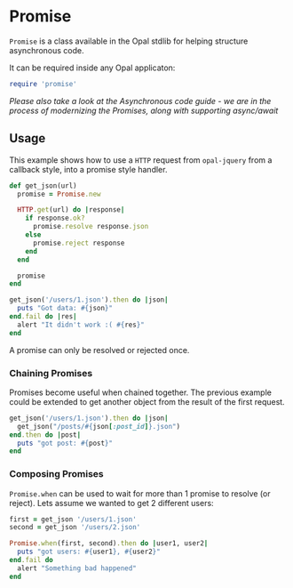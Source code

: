 # Promise

`Promise` is a class available in the Opal stdlib for helping structure asynchronous code.

It can be required inside any Opal applicaton:

```ruby
require 'promise'
```

_Please also take a look at the Asynchronous code guide - we are in the process of modernizing the Promises, along with supporting async/await_

## Usage

This example shows how to use a `HTTP` request from `opal-jquery` from a callback style, into a promise style handler.

```ruby
def get_json(url)
  promise = Promise.new

  HTTP.get(url) do |response|
    if response.ok?
      promise.resolve response.json
    else
      promise.reject response
    end
  end

  promise
end

get_json('/users/1.json').then do |json|
  puts "Got data: #{json}"
end.fail do |res|
  alert "It didn't work :( #{res}"
end
```

A promise can only be resolved or rejected once.

### Chaining Promises

Promises become useful when chained together. The previous example could be extended to get another object from the result of the first request.

```ruby
get_json('/users/1.json').then do |json|
  get_json("/posts/#{json[:post_id]}.json")
end.then do |post|
  puts "got post: #{post}"
end
```

### Composing Promises

`Promise.when` can be used to wait for more than 1 promise to resolve (or reject). Lets assume we wanted to get 2 different users:

```ruby
first = get_json '/users/1.json'
second = get_json '/users/2.json'

Promise.when(first, second).then do |user1, user2|
  puts "got users: #{user1}, #{user2}"
end.fail do
  alert "Something bad happened"
end
```
